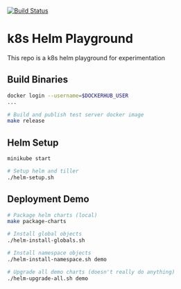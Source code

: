 [![Build Status](https://travis-ci.org/sha1n/k8s-helm-playground.svg?branch=master)](https://travis-ci.org/sha1n/k8s-helm-playground)

# k8s Helm Playground

This repo is a k8s helm playground for experimentation  

## Build Binaries 
```bash
docker login --username=$DOCKERHUB_USER
...

# Build and publish test server docker image
make release
```

## Helm Setup
```bash
minikube start

# Setup helm and tiller
./helm-setup.sh
```

## Deployment Demo
```bash
# Package helm charts (local) 
make package-charts

# Install global objects
./helm-install-globals.sh

# Install namespace objects
./helm-install-namespace.sh demo

# Upgrade all demo charts (doesn't really do anything) 
./helm-upgrade-all.sh demo

```
